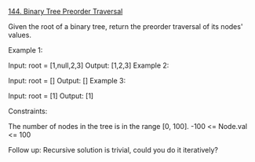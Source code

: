 [144. Binary Tree Preorder Traversal](https://leetcode.com/problems/binary-tree-preorder-traversal/description/)

Given the root of a binary tree, return the preorder traversal of its nodes' values.

Example 1:

Input: root = [1,null,2,3]
Output: [1,2,3]
Example 2:

Input: root = []
Output: []
Example 3:

Input: root = [1]
Output: [1]

Constraints:

The number of nodes in the tree is in the range [0, 100].
-100 <= Node.val <= 100

Follow up: Recursive solution is trivial, could you do it iteratively?